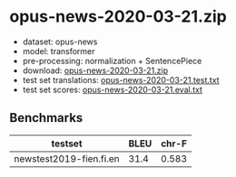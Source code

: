 # opus-news-2020-03-21.zip

* dataset: opus-news
* model: transformer
* pre-processing: normalization + SentencePiece
* download: [opus-news-2020-03-21.zip](https://object.pouta.csc.fi/OPUS-MT-models/fi-en/opus-news-2020-03-21.zip)
* test set translations: [opus-news-2020-03-21.test.txt](https://object.pouta.csc.fi/OPUS-MT-models/fi-en/opus-news-2020-03-21.test.txt)
* test set scores: [opus-news-2020-03-21.eval.txt](https://object.pouta.csc.fi/OPUS-MT-models/fi-en/opus-news-2020-03-21.eval.txt)

## Benchmarks

| testset               | BLEU  | chr-F |
|-----------------------|-------|-------|
| newstest2019-fien.fi.en 	| 31.4 	| 0.583 |

